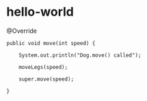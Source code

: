 # hello-world
  @Override 

    public void move(int speed) { 

        System.out.println("Dog.move() called"); 

        moveLegs(speed); 

        super.move(speed); 

    } 
